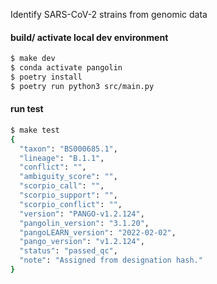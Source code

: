 
Identify SARS-CoV-2 strains from genomic data

#### build/ activate local dev environment

```bash 
$ make dev 
$ conda activate pangolin
$ poetry install 
$ poetry run python3 src/main.py
```

#### run test

```bash
$ make test
{
  "taxon": "BS000685.1",
  "lineage": "B.1.1",
  "conflict": "",
  "ambiguity_score": "",
  "scorpio_call": "",
  "scorpio_support": "",
  "scorpio_conflict": "",
  "version": "PANGO-v1.2.124",
  "pangolin_version": "3.1.20",
  "pangoLEARN_version": "2022-02-02",
  "pango_version": "v1.2.124",
  "status": "passed_qc",
  "note": "Assigned from designation hash."
}
```
